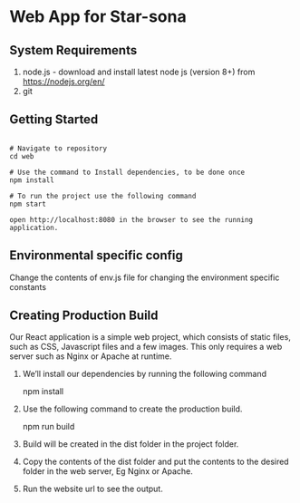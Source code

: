 # Web App for Star-sona

## System Requirements
1. node.js - download and install latest node js (version 8+) from https://nodejs.org/en/
2. git 

## Getting Started
```

# Navigate to repository
cd web

# Use the command to Install dependencies, to be done once 
npm install

# To run the project use the following command
npm start

open http://localhost:8080 in the browser to see the running application.  

```
## Environmental specific config 
Change the contents of env.js file for changing the environment specific constants

## Creating Production Build
Our React application is a simple web project, which consists of static files, such as CSS, Javascript files and a few images. This only requires a web server such as Nginx or Apache at runtime.

1. We’ll install our dependencies by running the following command

   npm install
2. Use the following command to create the production build.

   npm run build 
2. Build will be created in the dist folder in the project folder.
3. Copy the contents of the dist folder and put the contents to the desired folder in the web server, Eg Nginx or Apache.
4. Run the website url to see the output.

